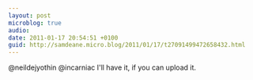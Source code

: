 ```yaml
---
layout: post
microblog: true
audio: 
date: 2011-01-17 20:54:51 +0100
guid: http://samdeane.micro.blog/2011/01/17/t27091499472658432.html
---
```

@neildejyothin @incarniac I'll have it, if you can upload it.
